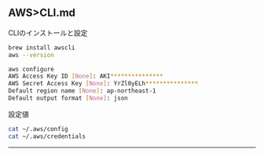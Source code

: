AWS>CLI.md
---

CLIのインストールと設定

```sh
brew install awscli
aws --version

aws configure
AWS Access Key ID [None]: AKI***************
AWS Secret Access Key [None]: YrZl0yELh***************
Default region name [None]: ap-northeast-1
Default output format [None]: json
```

設定値
```sh
cat ~/.aws/config
cat ~/.aws/credentials
```

---

